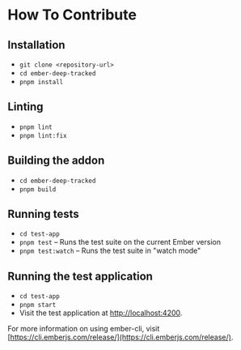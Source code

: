 # How To Contribute

## Installation

* `git clone <repository-url>`
* `cd ember-deep-tracked`
* `pnpm install`

## Linting

* `pnpm lint`
* `pnpm lint:fix`

## Building the addon

* `cd ember-deep-tracked`
* `pnpm build`

## Running tests

* `cd test-app`
* `pnpm test` – Runs the test suite on the current Ember version
* `pnpm test:watch` – Runs the test suite in "watch mode"

## Running the test application

* `cd test-app`
* `pnpm start`
* Visit the test application at [http://localhost:4200](http://localhost:4200).

For more information on using ember-cli, visit [https://cli.emberjs.com/release/](https://cli.emberjs.com/release/).
